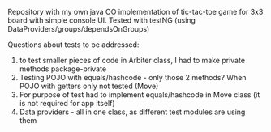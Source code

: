 Repository with my own java OO implementation of tic-tac-toe game for 3x3 board with simple console UI.
Tested with testNG (using DataProviders/groups/dependsOnGroups)


Questions about tests to be addressed:
1) to test smaller pieces of code in Arbiter class, I had to make private methods package-private
2) Testing POJO with equals/hashcode - only those 2 methods? When POJO with getters only not tested (Move)
3) For purpose of test had to implement equals/hashcode in Move class (it is not required for app itself)
4) Data providers - all in one class, as different test modules are using them